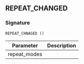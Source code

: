 ## REPEAT\_CHANGED

### Signature

`REPEAT_CHNAGED ()`


| Parameter | Description |
| --- | --- |
| repeat\_modes |